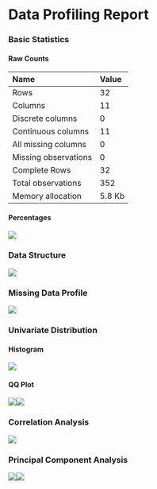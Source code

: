 Data Profiling Report
================

### Basic Statistics

#### Raw Counts

| Name                 | Value  |
| :------------------- | :----- |
| Rows                 | 32     |
| Columns              | 11     |
| Discrete columns     | 0      |
| Continuous columns   | 11     |
| All missing columns  | 0      |
| Missing observations | 0      |
| Complete Rows        | 32     |
| Total observations   | 352    |
| Memory allocation    | 5.8 Kb |

#### Percentages

![](D:/work/test-DataExplorer/output/df_files/figure-gfm/plot_intro-1.png)<!-- -->

### Data Structure

![](D:/work/test-DataExplorer/output/df_files/figure-gfm/data_structure-1.png)<!-- -->

### Missing Data Profile

![](D:/work/test-DataExplorer/output/df_files/figure-gfm/missing_profile-1.png)<!-- -->

### Univariate Distribution

#### Histogram

![](D:/work/test-DataExplorer/output/df_files/figure-gfm/plot_histogram-1.png)<!-- -->

#### QQ Plot

![](D:/work/test-DataExplorer/output/df_files/figure-gfm/plot_normal_qq-1.png)<!-- -->![](D:/work/test-DataExplorer/output/df_files/figure-gfm/plot_normal_qq-2.png)<!-- -->

### Correlation Analysis

![](D:/work/test-DataExplorer/output/df_files/figure-gfm/correlation_analysis-1.png)<!-- -->

### Principal Component Analysis

![](D:/work/test-DataExplorer/output/df_files/figure-gfm/principal_component_analysis-1.png)<!-- -->![](D:/work/test-DataExplorer/output/df_files/figure-gfm/principal_component_analysis-2.png)<!-- -->

